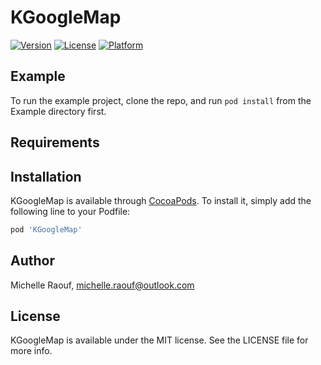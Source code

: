# KGoogleMap

[![Version](https://img.shields.io/cocoapods/v/KGoogleMap.svg?style=flat)](https://cocoapods.org/pods/KGoogleMap)
[![License](https://img.shields.io/cocoapods/l/KGoogleMap.svg?style=flat)](https://cocoapods.org/pods/KGoogleMap)
[![Platform](https://img.shields.io/cocoapods/p/KGoogleMap.svg?style=flat)](https://cocoapods.org/pods/KGoogleMap)

## Example

To run the example project, clone the repo, and run `pod install` from the Example directory first.

## Requirements

## Installation

KGoogleMap is available through [CocoaPods](https://cocoapods.org). To install
it, simply add the following line to your Podfile:

```ruby
pod 'KGoogleMap'
```

## Author

Michelle Raouf, <michelle.raouf@outlook.com>

## License

KGoogleMap is available under the MIT license. See the LICENSE file for more info.
